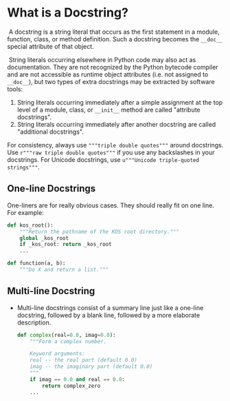 # What is a Docstring?

​					A docstring is a string literal that occurs as the first statement in a module, function, class, or method definition. Such a docstring becomes the `__doc__` special attribute of that object.



​					String literals occurring elsewhere in Python code may also act as documentation. They are not recognized by the Python bytecode compiler and are not accessible as runtime object attributes (i.e. not assigned to `__doc__`), but two types of extra docstrings may be extracted by software tools:



1. String literals occurring immediately after a simple assignment at the top level of a module, class, or `__init__` method are called "attribute docstrings".
2. String literals occurring immediately after another docstring are called "additional docstrings".



For consistency, always use `"""triple double quotes"""` around docstrings. Use `r"""raw triple double quotes"""` if you use any backslashes in your docstrings. For Unicode docstrings, use `u"""Unicode triple-quoted strings"""`.



## One-line Docstrings

One-liners are for really obvious cases. They should really fit on one line. For example:

```python
def kos_root():
    """Return the pathname of the KOS root directory."""
    global _kos_root
    if _kos_root: return _kos_root
    ...
```



```python
def function(a, b):
    """Do X and return a list."""
```



## Multi-line Docstring

- Multi-line docstrings consist of a summary line just like a one-line docstring, followed by a blank line, followed by a more elaborate description.

  ```python
  def complex(real=0.0, imag=0.0):
      """Form a complex number.
  
      Keyword arguments:
      real -- the real part (default 0.0)
      imag -- the imaginary part (default 0.0)
      """
      if imag == 0.0 and real == 0.0:
          return complex_zero
      ...
  ```

